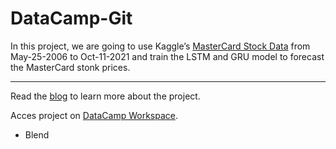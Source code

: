 # DataCamp-Git

In this project, we are going to use Kaggle’s [MasterCard Stock Data](https://www.kaggle.com/kalilurrahman/mastercard-stock-data-latest-and-updated?select=Mastercard_stock_history.csv) from May-25-2006 to Oct-11-2021 and train the LSTM and GRU model to forecast the MasterCard stonk prices. 

---

Read the [blog](https://www.datacamp.com/community/tutorials/tutorial-for-recurrent-neural-network) to learn more about the project.

Acces project on [DataCamp Workspace](https://app.datacamp.com/workspace/w/94a70e98-585a-4dc4-b307-8a6627800ae2). 

- Blend
